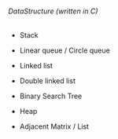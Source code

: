 ###### DataStructure (written in C)
* Stack
* Linear queue / Circle queue
* Linked list
* Double linked list

* Binary Search Tree
* Heap
* Adjacent Matrix / List